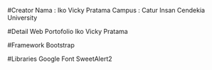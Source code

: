 #Creator
Nama : Iko Vicky Pratama
Campus : Catur Insan Cendekia University

#Detail
Web Portofolio Iko Vicky Pratama

#Framework
Bootstrap

#Libraries
Google Font
SweetAlert2

